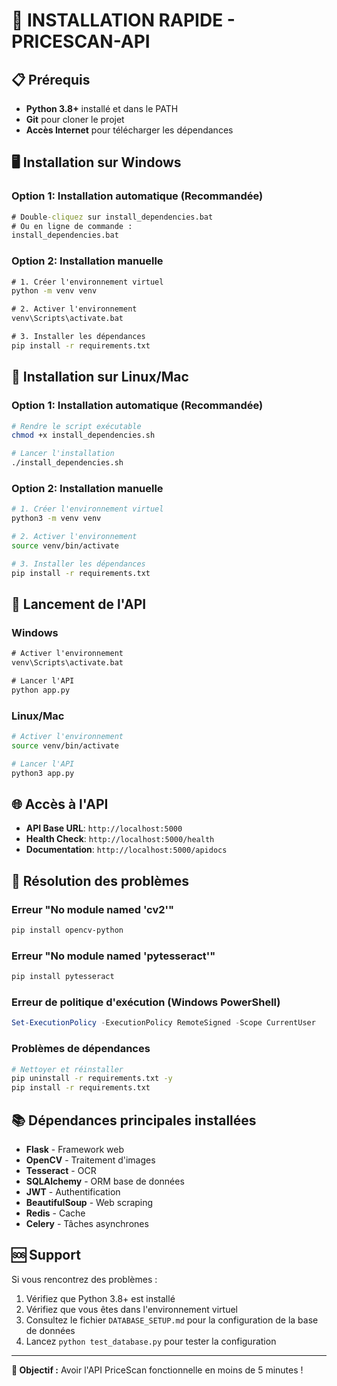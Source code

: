 # 🚀 INSTALLATION RAPIDE - PRICESCAN-API

## 📋 Prérequis

- **Python 3.8+** installé et dans le PATH
- **Git** pour cloner le projet
- **Accès Internet** pour télécharger les dépendances

## 🖥️ Installation sur Windows

### **Option 1: Installation automatique (Recommandée)**
```cmd
# Double-cliquez sur install_dependencies.bat
# Ou en ligne de commande :
install_dependencies.bat
```

### **Option 2: Installation manuelle**
```cmd
# 1. Créer l'environnement virtuel
python -m venv venv

# 2. Activer l'environnement
venv\Scripts\activate.bat

# 3. Installer les dépendances
pip install -r requirements.txt
```

## 🐧 Installation sur Linux/Mac

### **Option 1: Installation automatique (Recommandée)**
```bash
# Rendre le script exécutable
chmod +x install_dependencies.sh

# Lancer l'installation
./install_dependencies.sh
```

### **Option 2: Installation manuelle**
```bash
# 1. Créer l'environnement virtuel
python3 -m venv venv

# 2. Activer l'environnement
source venv/bin/activate

# 3. Installer les dépendances
pip install -r requirements.txt
```

## 🚀 Lancement de l'API

### **Windows**
```cmd
# Activer l'environnement
venv\Scripts\activate.bat

# Lancer l'API
python app.py
```

### **Linux/Mac**
```bash
# Activer l'environnement
source venv/bin/activate

# Lancer l'API
python3 app.py
```

## 🌐 Accès à l'API

- **API Base URL**: `http://localhost:5000`
- **Health Check**: `http://localhost:5000/health`
- **Documentation**: `http://localhost:5000/apidocs`

## 🔧 Résolution des problèmes

### **Erreur "No module named 'cv2'"**
```bash
pip install opencv-python
```

### **Erreur "No module named 'pytesseract'"**
```bash
pip install pytesseract
```

### **Erreur de politique d'exécution (Windows PowerShell)**
```powershell
Set-ExecutionPolicy -ExecutionPolicy RemoteSigned -Scope CurrentUser
```

### **Problèmes de dépendances**
```bash
# Nettoyer et réinstaller
pip uninstall -r requirements.txt -y
pip install -r requirements.txt
```

## 📚 Dépendances principales installées

- **Flask** - Framework web
- **OpenCV** - Traitement d'images
- **Tesseract** - OCR
- **SQLAlchemy** - ORM base de données
- **JWT** - Authentification
- **BeautifulSoup** - Web scraping
- **Redis** - Cache
- **Celery** - Tâches asynchrones

## 🆘 Support

Si vous rencontrez des problèmes :
1. Vérifiez que Python 3.8+ est installé
2. Vérifiez que vous êtes dans l'environnement virtuel
3. Consultez le fichier `DATABASE_SETUP.md` pour la configuration de la base de données
4. Lancez `python test_database.py` pour tester la configuration

---

**🎯 Objectif :** Avoir l'API PriceScan fonctionnelle en moins de 5 minutes !
